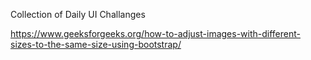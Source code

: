 Collection of Daily UI Challanges

<!-- https://getbootstrap.com/docs/5.3/examples/album/ -->

https://www.geeksforgeeks.org/how-to-adjust-images-with-different-sizes-to-the-same-size-using-bootstrap/
